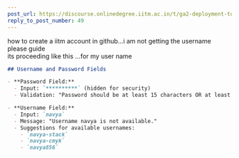 ```yaml
---
post_url: https://discourse.onlinedegree.iitm.ac.in/t/ga2-deployment-tools-discussion-thread-tds-jan-2025/161120/54
reply_to_post_number: 49
---
```

how to create a iitm account in github…i am not getting the username  
please guide  
its proceeding like this …for my user name  

```markdown
## Username and Password Fields

- **Password Field:**
  - Input: `**********` (hidden for security)
  - Validation: "Password should be at least 15 characters OR at least 8 characters including a number and a lowercase letter."

- **Username Field:**
  - Input: `navya`
  - Message: "Username navya is not available."
  - Suggestions for available usernames: 
    - `navya-stack`
    - `navya-cmyk`
    - `navya856`
```